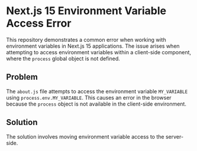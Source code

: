 # Next.js 15 Environment Variable Access Error
This repository demonstrates a common error when working with environment variables in Next.js 15 applications.  The issue arises when attempting to access environment variables within a client-side component, where the `process` global object is not defined.

## Problem
The `about.js` file attempts to access the environment variable `MY_VARIABLE` using `process.env.MY_VARIABLE`. This causes an error in the browser because the `process` object is not available in the client-side environment. 

## Solution
The solution involves moving environment variable access to the server-side.
